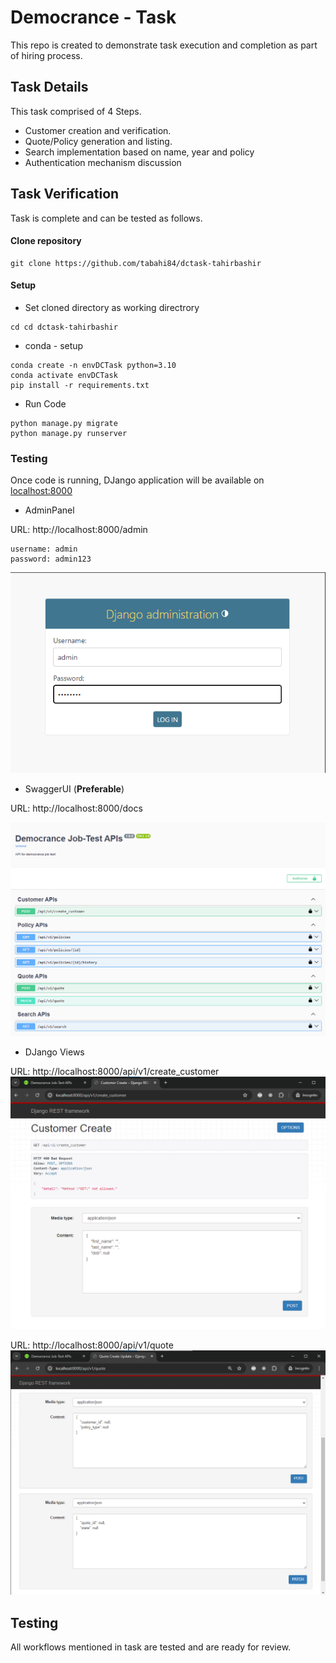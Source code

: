 # Democrance - Task
This repo is created to demonstrate task execution and completion as part of hiring process.


## Task Details
This task comprised of 4 Steps.
- Customer creation and verification.
- Quote/Policy generation and listing.
- Search implementation based on name, year and policy
- Authentication mechanism discussion

## Task Verification
Task is complete and can be tested as follows.

#### Clone repository
```
git clone https://github.com/tabahi84/dctask-tahirbashir
```

#### Setup
- Set cloned directory as working directrory
```
cd cd dctask-tahirbashir
```
- conda - setup
```
conda create -n envDCTask python=3.10
conda activate envDCTask
pip install -r requirements.txt
```
- Run Code
```
python manage.py migrate
python manage.py runserver
```

### Testing
Once code is running, DJango application will be available on [localhost:8000](http://localhost:8000)

- AdminPanel

URL: http://localhost:8000/admin
```
username: admin
password: admin123
```
![Admin-Login-Page](__README-MEDIA__/Admin-Login.png)

- SwaggerUI (**Preferable**)

URL: http://localhost:8000/docs

![SwaggerUI](__README-MEDIA__/SwaggerUI.png)

- DJango Views

URL: http://localhost:8000/api/v1/create_customer
![DJango-View-CreateCustomer](__README-MEDIA__/DJango-Create-Customer.png)

URL: http://localhost:8000/api/v1/quote
![DJango-View-Quote](__README-MEDIA__/DJango-Quote.png)

## Testing

All workflows mentioned in task are tested and are ready for review.


